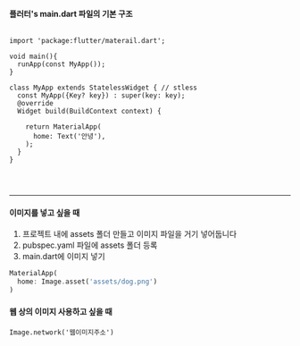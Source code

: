 #### 플러터's main.dart 파일의 기본 구조

<pre>
<code>
import 'package:flutter/materail.dart';

void main(){
  runApp(const MyApp());
}

class MyApp extends StatelessWidget { // stless
  const MyApp({Key? key}) : super(key: key);
  @override
  Widget build(BuildContext context) {
  
    return MaterialApp(
      home: Text('안녕'),
    );
  }
}
</pre>
</code>

***
#### 이미지를 넣고 싶을 때
1. 프로젝트 내에 assets 폴더 만들고 이미지 파일을 거기 넣어둡니다
2. pubspec.yaml 파일에 assets 폴더 등록
3. main.dart에 이미지 넣기

```dart
MaterialApp(
  home: Image.asset('assets/dog.png')
)
```

#### 웹 상의 이미지 사용하고 싶을 때
```
Image.network('웹이미지주소')
```

